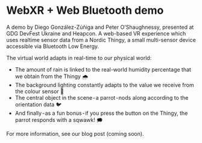 # WebXR + Web Bluetooth demo

A demo by Diego González-Zúñiga and Peter O'Shaughnessy, presented at GDG DevFest Ukraine and Heapcon. A web-based VR experience which uses realtime sensor data from a Nordic Thingy, a small multi-sensor device accessible via Bluetooth Low Energy.

The virtual world adapts in real-time to our physical world:

* The amount of rain is linked to the  real-world humidity percentage that we obtain from the Thingy 🌧️
* The background lighting constantly adapts to the value we receive from the colour sensor 🔦
* The central object in the scene - a parrot - nods along according to the orientation data 🐦
* And finally - as a fun bonus - if you press the button on the Thingy, the parrot responds with a sqwawk! 🗯️

For more information, see our blog post (coming soon).
